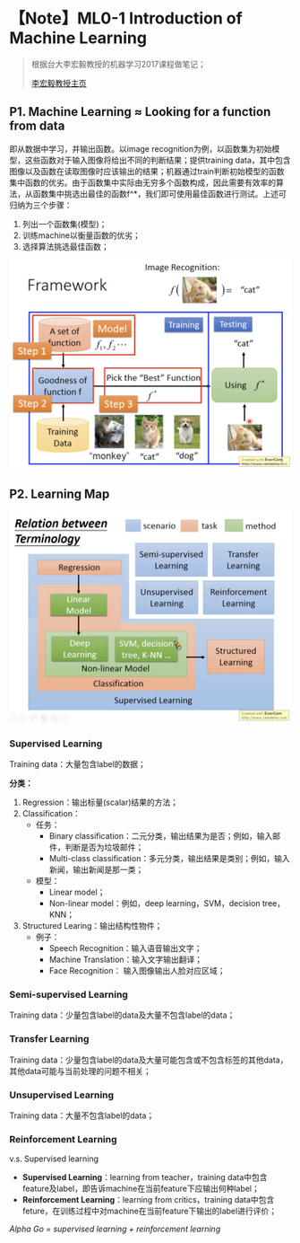 # 【Note】ML0-1 Introduction of Machine Learning
> 根据台大李宏毅教授的机器学习2017课程做笔记；
> 
> [李宏毅教授主页](http://speech.ee.ntu.edu.tw/~tlkagk/index.html)

## P1. Machine Learning ≈ Looking for a function from data

即从数据中学习，并输出函数。以image recognition为例，以函数集为初始模型，这些函数对于输入图像将给出不同的判断结果；提供training data，其中包含图像以及函数在读取图像时应该输出的结果；机器通过train判断初始模型的函数集中函数的优劣。由于函数集中实际由无穷多个函数构成，因此需要有效率的算法，从函数集中挑选出最佳的函数f^*，我们即可使用最佳函数进行测试。上述可归纳为三个步骤：

1. 列出一个函数集(模型)；
2. 训练machine以衡量函数的优劣；
3. 选择算法挑选最佳函数；

![机器学习框架](1.png)

## P2. Learning Map
![Learning Map](2.png) 
### Supervised Learning
Training data：大量包含label的数据；

**分类：**

1. Regression：输出标量(scalar)结果的方法；
2. Classification：
	- 任务：
		- Binary classification：二元分类，输出结果为是否；例如，输入邮件，判断是否为垃圾邮件；
		- Multi-class classification：多元分类，输出结果是类别；例如，输入新闻，输出新闻是那一类；
	- 模型：
		- Linear model；
		- Non-linear model：例如，deep learning，SVM，decision tree， KNN；
3. Structured Learing：输出结构性物件；
	- 例子：
		- Speech Recognition：输入语音输出文字；
		- Machine Translation：输入文字输出翻译；
		- Face Recognition： 输入图像输出人脸对应区域；

### Semi-supervised Learning
Training data：少量包含label的data及大量不包含label的data；

### Transfer Learning
Training data：少量包含label的data及大量可能包含或不包含标签的其他data，其他data可能与当前处理的问题不相关；

### Unsupervised Learning
Training data：大量不包含label的data；

### Reinforcement Learning
v.s. Supervised learning

- **Supervised Learning**：learning from teacher，training data中包含feature及label，即告诉machine在当前feature下应输出何种label；
- **Reinforcement Learning**：learning from critics，training data中包含feture，在训练过程中对machine在当前feature下输出的label进行评价；

*Alpha Go = supervised learning + reinforcement learning*
